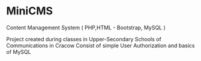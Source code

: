 # MiniCMS
Content Management System ( PHP,HTML - Bootstrap, MySQL )

Project created during classes in Upper-Secondary Schools of Communications in Cracow
Consist of simple User Authorization and basics of MySQL
